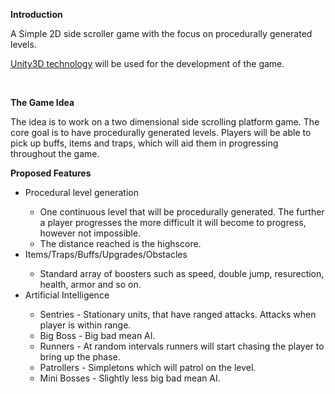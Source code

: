 <b>Introduction</b>

A Simple 2D side scroller game with the focus on procedurally generated levels.

<a href="https://unity3d.com/public-relations">Unity3D technology</a> will be used for the development of the game.

<br>

<b>The Game Idea</b>

The idea is to work on a two dimensional side scrolling platform game. The core goal is to have procedurally generated levels. Players will be able to pick up buffs, items and traps, which will aid them in progressing throughout the game.

<b>Proposed Features</b>

<ul>
  <li>Procedural level generation</li>
    <ul>
      <li>
        One continuous level that will be procedurally generated. The further a player progresses the more difficult it will become to progress, however not impossible.
      </li>
      <li>
        The distance reached is the highscore.
      </li>
    </ul>
  <li>Items/Traps/Buffs/Upgrades/Obstacles</li>
    <ul>
      <li>
        Standard array of boosters such as speed, double jump, resurection, health, armor and so on.
      </li>
    </ul>
  <li>Artificial Intelligence</li>
    <ul>
      <li>Sentries - Stationary units, that have ranged attacks. Attacks when player is within range.</li>
      <li>Big Boss - Big bad mean AI.</li>
      <li>Runners - At random intervals runners will start chasing the player to bring up the phase.</li>
      <li>Patrollers - Simpletons which will patrol on the level.</li>
      <li>Mini Bosses - Slightly less big bad mean AI.</li>
    </ul>
</ul>
